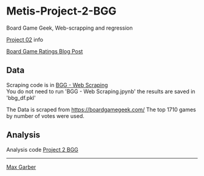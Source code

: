 # Metis-Project-2-BGG
Board Game Geek, Web-scrapping and regression

[Project 02](project_02.md) info

[Board Game Ratings Blog Post](https://bubblebooy.github.io/2020/04/19/Project-2/)

## Data
Scraping code is in [BGG - Web Scraping](BGG%20-%20Web%20Scraping.jpynb)  
You do not need to run 'BGG - Web Scraping.jpynb' the results are saved in 'bbg_df.pkl'

The Data is scraped from https://boardgamegeek.com/
The top 1710 games by number of votes were used.

## Analysis
Analysis code [Project 2 BGG](Project%202%20BGG.ipynb) 

***
[Max Garber](https://bubblebooy.github.io/max-garber-website)

